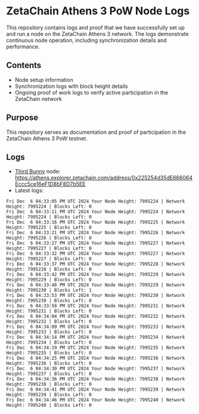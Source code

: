 # ZetaChain Athens 3 PoW Node Logs
This repository contains logs and proof that we have successfully set up and run a node on the ZetaChain Athens 3 network. The logs demonstrate continuous node operation, including synchronization details and performance.

## Contents
- Node setup information
- Synchronization logs with block height details
- Ongoing proof of work logs to verify active participation in the ZetaChain network

## Purpose
This repository serves as documentation and proof of participation in the ZetaChain Athens 3 PoW testnet.

## Logs

- [Third Bunny](https://thirdbunny.xyz/) node: https://athens.explorer.zetachain.com/address/0x225254d35dE666064Eccc5ce16eF1D8bF8D7b5EE
- Latest logs:
```
Fri Dec  6 04:33:05 PM UTC 2024 Your Node Height: 7995224 | Network Height: 7995224 | Blocks Left: 0
Fri Dec  6 04:33:11 PM UTC 2024 Your Node Height: 7995224 | Network Height: 7995224 | Blocks Left: 0
Fri Dec  6 04:33:16 PM UTC 2024 Your Node Height: 7995225 | Network Height: 7995225 | Blocks Left: 0
Fri Dec  6 04:33:21 PM UTC 2024 Your Node Height: 7995226 | Network Height: 7995226 | Blocks Left: 0
Fri Dec  6 04:33:27 PM UTC 2024 Your Node Height: 7995227 | Network Height: 7995227 | Blocks Left: 0
Fri Dec  6 04:33:32 PM UTC 2024 Your Node Height: 7995227 | Network Height: 7995227 | Blocks Left: 0
Fri Dec  6 04:33:37 PM UTC 2024 Your Node Height: 7995228 | Network Height: 7995228 | Blocks Left: 0
Fri Dec  6 04:33:42 PM UTC 2024 Your Node Height: 7995229 | Network Height: 7995229 | Blocks Left: 0
Fri Dec  6 04:33:48 PM UTC 2024 Your Node Height: 7995229 | Network Height: 7995230 | Blocks Left: 1
Fri Dec  6 04:33:53 PM UTC 2024 Your Node Height: 7995230 | Network Height: 7995230 | Blocks Left: 0
Fri Dec  6 04:33:58 PM UTC 2024 Your Node Height: 7995231 | Network Height: 7995231 | Blocks Left: 0
Fri Dec  6 04:34:04 PM UTC 2024 Your Node Height: 7995232 | Network Height: 7995232 | Blocks Left: 0
Fri Dec  6 04:34:09 PM UTC 2024 Your Node Height: 7995233 | Network Height: 7995233 | Blocks Left: 0
Fri Dec  6 04:34:14 PM UTC 2024 Your Node Height: 7995234 | Network Height: 7995234 | Blocks Left: 0
Fri Dec  6 04:34:19 PM UTC 2024 Your Node Height: 7995235 | Network Height: 7995235 | Blocks Left: 0
Fri Dec  6 04:34:25 PM UTC 2024 Your Node Height: 7995236 | Network Height: 7995236 | Blocks Left: 0
Fri Dec  6 04:34:30 PM UTC 2024 Your Node Height: 7995237 | Network Height: 7995237 | Blocks Left: 0
Fri Dec  6 04:34:36 PM UTC 2024 Your Node Height: 7995238 | Network Height: 7995238 | Blocks Left: 0
Fri Dec  6 04:34:41 PM UTC 2024 Your Node Height: 7995239 | Network Height: 7995239 | Blocks Left: 0
Fri Dec  6 04:34:46 PM UTC 2024 Your Node Height: 7995240 | Network Height: 7995240 | Blocks Left: 0
```
